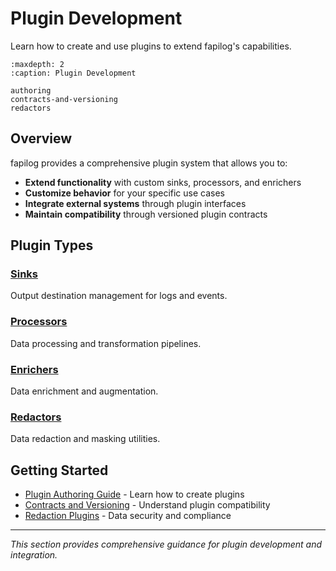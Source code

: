# Plugin Development

Learn how to create and use plugins to extend fapilog's capabilities.

```{toctree}
:maxdepth: 2
:caption: Plugin Development

authoring
contracts-and-versioning
redactors
```

## Overview

fapilog provides a comprehensive plugin system that allows you to:

- **Extend functionality** with custom sinks, processors, and enrichers
- **Customize behavior** for your specific use cases
- **Integrate external systems** through plugin interfaces
- **Maintain compatibility** through versioned plugin contracts

## Plugin Types

### [Sinks](redactors.md)

Output destination management for logs and events.

### [Processors](redactors.md)

Data processing and transformation pipelines.

### [Enrichers](redactors.md)

Data enrichment and augmentation.

### [Redactors](redactors.md)

Data redaction and masking utilities.

## Getting Started

- [Plugin Authoring Guide](authoring.md) - Learn how to create plugins
- [Contracts and Versioning](contracts-and-versioning.md) - Understand plugin compatibility
- [Redaction Plugins](redactors.md) - Data security and compliance

---

_This section provides comprehensive guidance for plugin development and integration._
